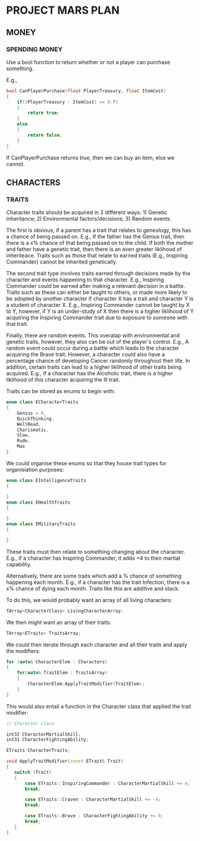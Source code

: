 # PROJECT MARS PLAN


## MONEY
### SPENDING MONEY

Use a bool function to return whether or not a player can purchase something. 

E.g., 
```C++
bool CanPlayerPurchase(float PlayerTreasury, float ItemCost)
{
    if((PlayerTreasury - ItemCost) >= 0.f)
    {
        return true;
    }
    else
    {
        return false;
    }
}
```

If CanPlayerPurchase returns true, then we can buy an item, else we cannot.


## CHARACTERS 

### TRAITS

Character traits should be acquired in 3 different ways: 1) Genetic inheritance; 
2) Environmental factors/decisions; 3) Random events.

The first is obvious, if a parent has a trait that relates to geneology, this 
has a chance of being passed on. E.g., If the father has the Genius trait, then
there is a x% chance of that being passed on to the child. If both the mother
and father have a genetic trait, then there is an even greater liklihood of 
inheriteace. Traits such as those that relate to earned traits (E.g., Inspiring
Commander) cannot be inherited genetically.

The second trait type involves traits earned through decisions made by the 
character and events happening to that character. E.g., Inspiring Commander
could be earned after making a relevant decision in a battle. Traits such
as these can either be taught to others, or made more likely to be adopted
by another character if character X has a trait and character Y is a student
of character X. E.g., Inspiring Commander cannot be taught by X to Y, however,
if Y is an under-study of X then there is a higher liklihood of Y acquiring 
the Inspiring Commander trait due to exposure to someone with that trait.

Finally, there are random events. This overalap with environmental and 
genetic traits, however, they also can be out of the player's control. 
E.g., A random event could occur during a battle which leads to the character
acquiring the Brave trait. However, a character could also have a percentage
chance of developing Cancer randomly throughout their life. In addition, 
certain traits can lead to a higher liklihood of other traits being acquired.
E.g., If a character has the Alcoholic trait, there is a higher liklihood of
this character acquiring the Ill trait.

Traits can be stored as enums to begin with:
```C++
enum class ECharacterTraits
{
    Genius = 0,
    QuickThinking,
    WellRead,
    Charismatic,
    Slow,
    Rude,
    Max
}
```

We could organise these enums so that they house trait types for organisiation purposes:
```C++
enum class EIntelligenceTraits
{

}
enum class EHealthTraits
{

}
enum class EMilitaryTraits
{

}
```

These traits must then relate to something changing about the character. E.g., if 
a character has Inspiring Commander, it adds +4 to their martial capability.

Alternatively, there are some traits which add a % chance of something happening each
month. E.g., if a character has the trait Infection, there is a x% chance of dying each
month. Traits like this are additive and stack. 

To do this, we would probably want an array of all living characters:
```C++
TArray<CharacterClass> LivingCharacterArray;
```

We then might want an array of their traits:
```C++
TArray<ETraits> TraitsArray;
```

 We could then iterate through each character and all their traits and apply the modifiers:
 ```C++
 for (auto& CharacterElem : Characters)
 {
     for(auto& TraitElem : TraitsArray)
     {
         CharacterElem.ApplyTraitModifier(TraitElem);
     }
 }
 ```

 This would also entail a function in the Character class that applied the trait modifier:
 ```C++
 // Character class

int32 CharacterMartialSkill;
int32 CharacterFightingAbility;

ETraits CharacterTraits;

void ApplyTraitModifier(const ETrait& Trait)
{
    switch (Trait)
    {
        case ETraits::InspiringCommander : CharacterMartialSkill += 4;
        break;

        case ETraits::Craven : CharacterMartialSkill += -4;
        break;

        case ETraits::Brave : CharacterFightingAbility += 6;
        break;
    }   
}
 ```